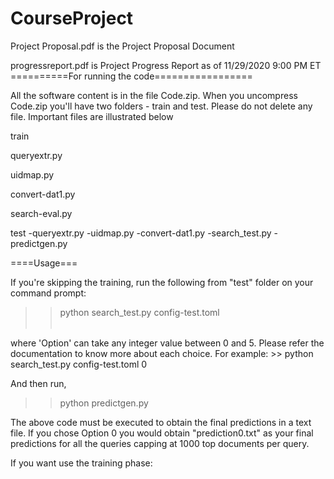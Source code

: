 # CourseProject

Project Proposal.pdf is the Project Proposal Document

progressreport.pdf is Project Progress Report as of 11/29/2020 9:00 PM ET
==========For running the code=================

All the software content is in the file Code.zip. When you uncompress Code.zip you'll have two folders - train and test. Please do not delete any file. Important files are illustrated below 

train

queryextr.py

uidmap.py

convert-dat1.py

search-eval.py

test
-queryextr.py
-uidmap.py
-convert-dat1.py
-search_test.py
-predictgen.py

====Usage===

If you're skipping the training, run the following from "test" folder on your command prompt:

>> python search_test.py config-test.toml <Option>
  
where 'Option' can take any integer value between 0 and 5. Please refer the documentation to know more about each choice. 
For example: >> python search_test.py config-test.toml 0

And then run,
>> python predictgen.py

The above code must be executed to obtain the final predictions in a text file. If you chose Option 0 you would obtain "prediction0.txt" as your final predictions for all the queries capping at 1000 top documents per query.

If you want use the training phase:
